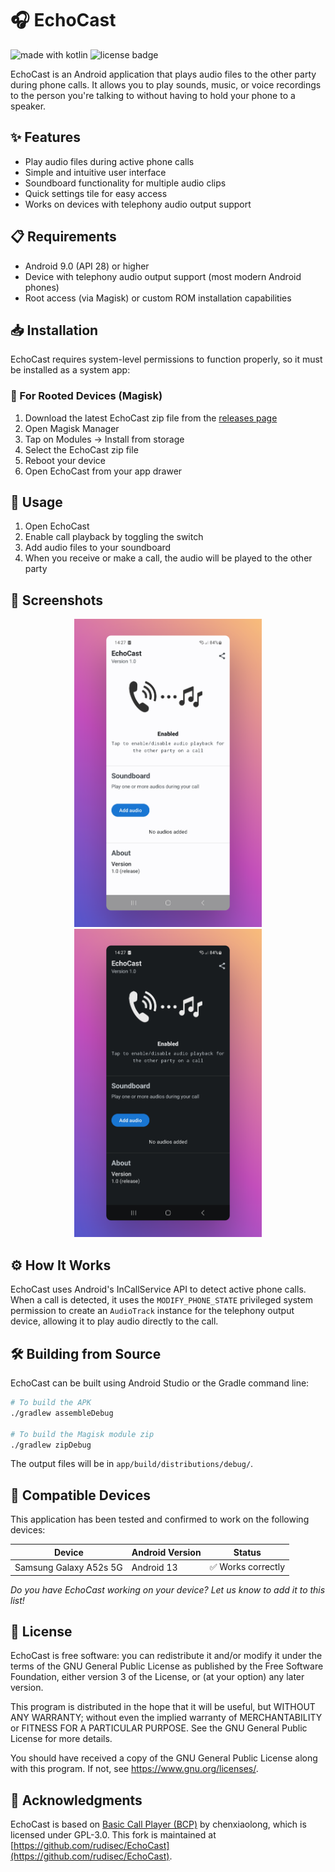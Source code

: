 # 🎧 EchoCast

![made with kotlin](https://img.shields.io/badge/Made%20with-Kotlin-purple?logo=kotlin)
![license badge](https://img.shields.io/badge/license-GPL--3.0-blue)

EchoCast is an Android application that plays audio files to the other party during phone calls. It allows you to play sounds, music, or voice recordings to the person you're talking to without having to hold your phone to a speaker.

## ✨ Features

- Play audio files during active phone calls
- Simple and intuitive user interface
- Soundboard functionality for multiple audio clips
- Quick settings tile for easy access
- Works on devices with telephony audio output support

## 📋 Requirements

- Android 9.0 (API 28) or higher
- Device with telephony audio output support (most modern Android phones)
- Root access (via Magisk) or custom ROM installation capabilities

## 📥 Installation

EchoCast requires system-level permissions to function properly, so it must be installed as a system app:

### 🔧 For Rooted Devices (Magisk)

1. Download the latest EchoCast zip file from the [releases page](https://github.com/rudisec/EchoCast/releases)
2. Open Magisk Manager
3. Tap on Modules → Install from storage
4. Select the EchoCast zip file
5. Reboot your device
6. Open EchoCast from your app drawer

## 📱 Usage

1. Open EchoCast
2. Enable call playback by toggling the switch
3. Add audio files to your soundboard
4. When you receive or make a call, the audio will be played to the other party

## 📸 Screenshots

<div align="center">
  <img src="./app/images/white.png" alt="EchoCast Light Theme" width="300"/>
  <img src="./app/images/black.png" alt="EchoCast Dark Theme" width="300"/>
</div>

## ⚙️ How It Works

EchoCast uses Android's InCallService API to detect active phone calls. When a call is detected, it uses the `MODIFY_PHONE_STATE` privileged system permission to create an `AudioTrack` instance for the telephony output device, allowing it to play audio directly to the call.

## 🛠️ Building from Source

EchoCast can be built using Android Studio or the Gradle command line:

```bash
# To build the APK
./gradlew assembleDebug

# To build the Magisk module zip
./gradlew zipDebug
```

The output files will be in `app/build/distributions/debug/`.

## 📱 Compatible Devices

This application has been tested and confirmed to work on the following devices:

| Device | Android Version | Status |
|--------|----------------|--------|
| Samsung Galaxy A52s 5G | Android 13 | ✅ Works correctly |

*Do you have EchoCast working on your device? Let us know to add it to this list!*

## 📜 License

EchoCast is free software: you can redistribute it and/or modify it under the terms of the GNU General Public License as published by the Free Software Foundation, either version 3 of the License, or (at your option) any later version.

This program is distributed in the hope that it will be useful, but WITHOUT ANY WARRANTY; without even the implied warranty of MERCHANTABILITY or FITNESS FOR A PARTICULAR PURPOSE. See the GNU General Public License for more details.

You should have received a copy of the GNU General Public License along with this program. If not, see <https://www.gnu.org/licenses/>.

## 👏 Acknowledgments

EchoCast is based on [Basic Call Player (BCP)](https://github.com/chenxiaolong/BCP) by chenxiaolong, which is licensed under GPL-3.0. This fork is maintained at [https://github.com/rudisec/EchoCast](https://github.com/rudisec/EchoCast).

